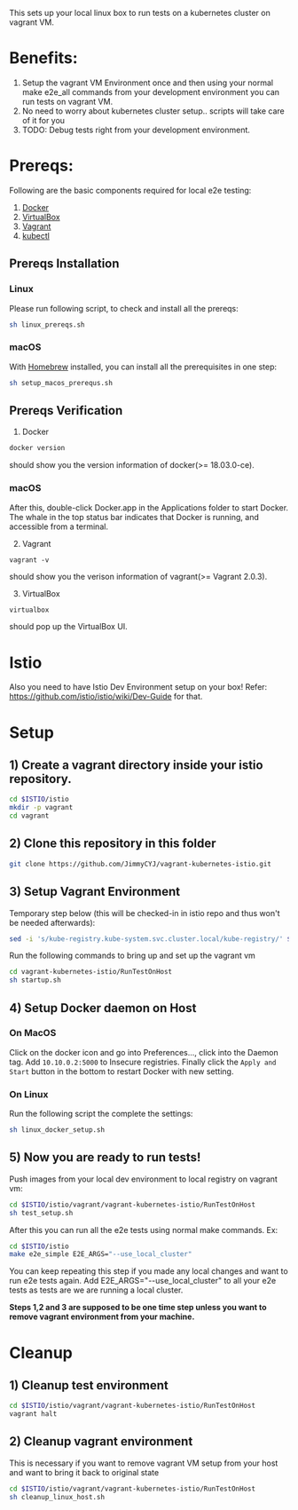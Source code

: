 This sets up your local linux box to run tests on a kubernetes cluster on vagrant VM.

# Benefits:
1) Setup the vagrant VM Environment once and then using your normal make e2e_all commands from your development environment you can run tests on vagrant VM.
2) No need to worry about kubernetes cluster setup.. scripts will take care of it for you
3) TODO: Debug tests right from your development environment.

# Prereqs:
Following are the basic components required for local e2e testing:
1) [Docker](https://docs.docker.com/docker-for-mac/install/)
2) [VirtualBox](https://www.virtualbox.org/wiki/Downloads)
3) [Vagrant](https://www.vagrantup.com/downloads.html)
4) [kubectl](https://kubernetes.io/docs/tasks/tools/install-kubectl)

## Prereqs Installation
### Linux
Please run following script, to check and install all the prereqs:
```bash
sh linux_prereqs.sh
```
### macOS
With [Homebrew](https://brew.sh) installed, you can install all the prerequisites in one step:
```bash
sh setup_macos_prerequs.sh
```

## Prereqs Verification
1) Docker
```bash
docker version
``` 
should show you the version information of docker(>= 18.03.0-ce).

### macOS
After this, double-click Docker.app in the Applications folder to start Docker.
The whale in the top status bar indicates that Docker is running, and accessible from a terminal.

2) Vagrant
```
vagrant -v
```
should show you the verison information of vagrant(>= Vagrant 2.0.3).

3) VirtualBox
```bash
virtualbox
``` 
should pop up the VirtualBox UI.

# Istio
Also you need to have Istio Dev Environment setup on your box!
Refer: https://github.com/istio/istio/wiki/Dev-Guide for that.

# Setup
## 1) Create a vagrant directory inside your istio repository.

```bash
cd $ISTIO/istio
mkdir -p vagrant
cd vagrant
```

## 2) Clone this repository in this folder

```bash
git clone https://github.com/JimmyCYJ/vagrant-kubernetes-istio.git
```

## 3) Setup Vagrant Environment
Temporary step below (this will be checked-in in istio repo and thus won't be needed afterwards):
```bash
sed -i 's/kube-registry.kube-system.svc.cluster.local/kube-registry/' $ISTIO/istio/tests/util/localregistry/localregistry.yaml 
```
Run the following commands to bring up and set up the vagrant vm
```bash
cd vagrant-kubernetes-istio/RunTestOnHost
sh startup.sh
```

## 4) Setup Docker daemon on Host
### On MacOS
Click on the docker icon and go into Preferences..., click into the Daemon tag.
Add `10.10.0.2:5000` to Insecure registries.
Finally click the `Apply and Start` button in the bottom to restart Docker with new setting.

### On Linux
Run the following script the complete the settings:
```bash
sh linux_docker_setup.sh
```

## 5) Now you are ready to run tests!

Push images from your local dev environment to local registry on vagrant vm:
```bash
cd $ISTIO/istio/vagrant/vagrant-kubernetes-istio/RunTestOnHost
sh test_setup.sh
```
After this you can run all the e2e tests using normal make commands. Ex:
```bash
cd $ISTIO/istio
make e2e_simple E2E_ARGS="--use_local_cluster"
```
You can keep repeating this step if you made any local changes and want to run e2e tests again.
Add E2E_ARGS="--use_local_cluster" to all your e2e tests as tests are we are running a local cluster.

**Steps 1,2 and 3 are supposed to be one time step unless you want to remove vagrant environment from your machine.**

# Cleanup
## 1) Cleanup test environment
```bash
cd $ISTIO/istio/vagrant/vagrant-kubernetes-istio/RunTestOnHost
vagrant halt
```

## 2) Cleanup vagrant environment
This is necessary if you want to remove vagrant VM setup from your host and want to bring it back to original state
```bash
cd $ISTIO/istio/vagrant/vagrant-kubernetes-istio/RunTestOnHost
sh cleanup_linux_host.sh
```

